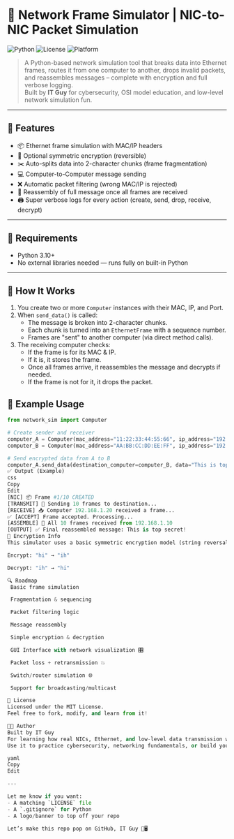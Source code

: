 # 🧠 Network Frame Simulator | NIC-to-NIC Packet Simulation

![Python](https://img.shields.io/badge/python-3.10+-blue.svg)
![License](https://img.shields.io/badge/license-MIT-green.svg)
![Platform](https://img.shields.io/badge/platform-Windows%20%7C%20Linux-lightgrey)

> A Python-based network simulation tool that breaks data into Ethernet frames, routes it from one computer to another, drops invalid packets, and reassembles messages – complete with encryption and full verbose logging.  
> Built by **IT Guy** for cybersecurity, OSI model education, and low-level network simulation fun.

---

## 🚀 Features

- 📦 Ethernet frame simulation with MAC/IP headers
- 🔐 Optional symmetric encryption (reversible)
- ✂️ Auto-splits data into 2-character chunks (frame fragmentation)
- 💻 Computer-to-Computer message sending
- ❌ Automatic packet filtering (wrong MAC/IP is rejected)
- 🔄 Reassembly of full message once all frames are received
- 🖨️ Super verbose logs for every action (create, send, drop, receive, decrypt)

---

## 🧰 Requirements

- Python 3.10+
- No external libraries needed — runs fully on built-in Python

---

## 🧠 How It Works

1. You create two or more `Computer` instances with their MAC, IP, and Port.
2. When `send_data()` is called:
   - The message is broken into 2-character chunks.
   - Each chunk is turned into an `EthernetFrame` with a sequence number.
   - Frames are "sent" to another computer (via direct method calls).
3. The receiving computer checks:
   - If the frame is for its MAC & IP.
   - If it is, it stores the frame.
   - Once all frames arrive, it reassembles the message and decrypts if needed.
   - If the frame is not for it, it drops the packet.

## 🧪 Example Usage

```python
from network_sim import Computer

# Create sender and receiver
computer_A = Computer(mac_address="11:22:33:44:55:66", ip_address="192.168.1.10", port=1234)
computer_B = Computer(mac_address="AA:BB:CC:DD:EE:FF", ip_address="192.168.1.20", port=80)

# Send encrypted data from A to B
computer_A.send_data(destination_computer=computer_B, data="This is top secret!", encrypt=True)
✅ Output (Example)
css
Copy
Edit
[NIC] 📦 Frame #1/10 CREATED
[TRANSMIT] 🚀 Sending 10 frames to destination...
[RECEIVE] 📥 Computer 192.168.1.20 received a frame...
✅ [ACCEPT] Frame accepted. Processing...
[ASSEMBLE] 🔄 All 10 frames received from 192.168.1.10
[OUTPUT] ✅ Final reassembled message: This is top secret!
🔐 Encryption Info
This simulator uses a basic symmetric encryption model (string reversal) for educational purposes:

Encrypt: "hi" → "ih"

Decrypt: "ih" → "hi"

🔍 Roadmap
 Basic frame simulation

 Fragmentation & sequencing

 Packet filtering logic

 Message reassembly

 Simple encryption & decryption

 GUI Interface with network visualization 🎛️

 Packet loss + retransmission 💥

 Switch/router simulation 🌐

 Support for broadcasting/multicast

📜 License
Licensed under the MIT License.
Feel free to fork, modify, and learn from it!

🧑‍💻 Author
Built by IT Guy
For learning how real NICs, Ethernet, and low-level data transmission work 🚀
Use it to practice cybersecurity, networking fundamentals, or build your own Wireshark-inspired toy.

yaml
Copy
Edit

---

Let me know if you want:
- A matching `LICENSE` file
- A `.gitignore` for Python
- A logo/banner to top off your repo

Let’s make this repo pop on GitHub, IT Guy 🚀🖥️
